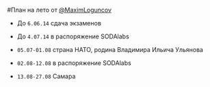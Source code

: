 #План на лето от [@MaximLoguncov](github.com/MaximLoguncov)

 - До `6.06.14` сдача экзаменов 

 - До `4.07.14` в распоряжение SODAlabs

 - `05.07-01.08` страна НАТО, родина Владимира Ильича Ульянова

 - `02.08-12.08` в распоряжение SODAlabs

 - `13.08-27.08` Самара
 
